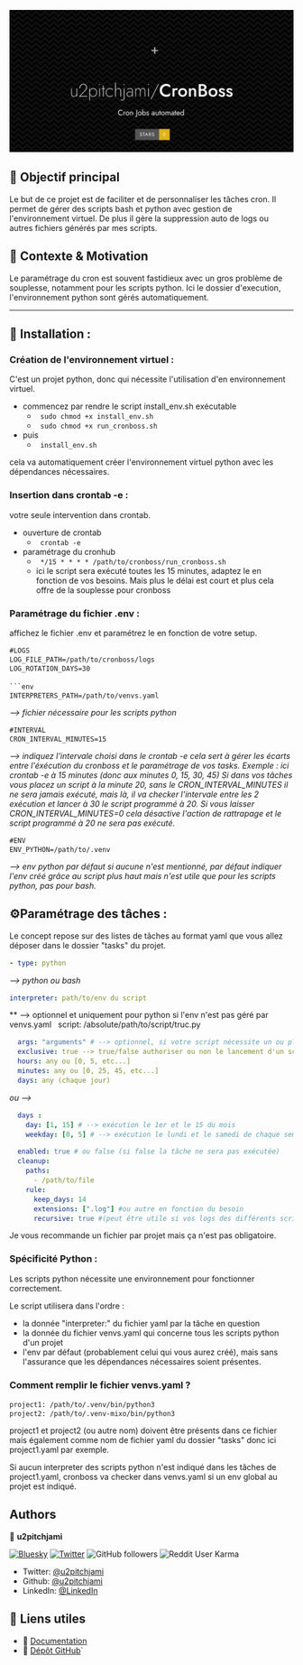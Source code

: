 ![Projet Logo](CronBoss.svg)

## 🎯 Objectif principal

Le but de ce projet est de faciliter et de personnaliser les tâches cron.
Il permet de gérer des scripts bash et python avec gestion de l'environnement virtuel.
De plus il gère la suppression auto de logs ou autres fichiers générés par mes scripts.

## 🔹 Contexte & Motivation

Le paramétrage du cron est souvent fastidieux avec un gros problème de souplesse, notamment pour les scripts python.
Ici le dossier d'execution, l'environnement python sont gérés automatiquement.

---

## 🧰 Installation :

### Création de l'environnement virtuel :
C'est un projet python, donc qui nécessite l'utilisation d'en environnement virtuel.

- commencez par rendre le script install_env.sh exécutable
	- ``` sudo chmod +x install_env.sh```
	- ``` sudo chmod +x run_cronboss.sh```
- puis
	- ``` install_env.sh```

cela va automatiquement créer l'environnement virtuel python avec les dépendances nécessaires.

### Insertion dans crontab -e :
votre seule intervention dans crontab.

- ouverture de crontab
	- ``` crontab -e```
- paramétrage du cronhub
	- ``` */15 * * * * /path/to/cronboss/run_cronboss.sh```
	- ici le script sera exécuté toutes les 15 minutes, adaptez le en fonction de vos besoins. Mais plus le délai est court et plus cela offre de la souplesse pour cronboss


### **Paramétrage du fichier .env :**
affichez le fichier .env et paramétrez le en fonction de votre setup.

```env
#LOGS
LOG_FILE_PATH=/path/to/cronboss/logs
LOG_ROTATION_DAYS=30

```env
INTERPRETERS_PATH=/path/to/venvs.yaml
```
*--> fichier nécessaire pour les scripts python*

```env
#INTERVAL
CRON_INTERVAL_MINUTES=15
```
*--> indiquez l'intervale choisi dans le crontab -e
cela sert à gérer les écarts entre l'éxécution du cronboss et le paramétrage de vos tasks.
Exemple : ici crontab -e à 15 minutes (donc aux minutes 0, 15, 30, 45)
Si dans vos tâches vous placez un script à la minute 20, sans le CRON_INTERVAL_MINUTES il ne sera jamais exécuté, mais là, il va checker l'intervale entre les 2 exécution et lancer à 30 le script programmé à 20.
Si vous laisser CRON_INTERVAL_MINUTES=0 cela désactive l'action de rattrapage et le script programmé à 20 ne sera pas exécuté.*

```env
#ENV
ENV_PYTHON=/path/to/.venv
```
*--> env python par défaut si aucune n'est mentionné, par défaut indiquer l'env créé grâce au script plus haut mais n'est utile que pour les scripts python, pas pour bash.*

## **⚙️Paramétrage des tâches :**
Le concept repose sur des listes de tâches au format yaml que vous allez déposer dans le dossier "tasks" du projet.

```yaml 
- type: python
```
*--> python ou bash*

  ```yaml
  interpreter: path/to/env du script
  ```
 ** --> optionnel et uniquement pour python si l'env n'est pas géré par venvs.yaml
  script: /absolute/path/to/script/truc.py 

```yaml
  args: "arguments" # --> optionnel, si votre script nécessite un ou plusieurs arguments
  exclusive: true --> true/false authoriser ou non le lancement d'un script déjà en cours (si non indiqué, par défaut "true")
  hours: any ou [0, 5, etc...]
  minutes: any ou [0, 25, 45, etc...]
  days: any (chaque jour)
```
*ou -->*
```yaml
  days :
    day: [1, 15] # --> exécution le 1er et le 15 du mois
    weekday: [0, 5] # --> exécution le lundi et le samedi de chaque semaine (cumulable avec day: [1, 15])
```

```yaml
  enabled: true # ou false (si false la tâche ne sera pas exécutée)
  cleanup:
    paths:
      - /path/to/file
    rule:
      keep_days: 14
      extensions: [".log"] #ou autre en fonction du besoin
      recursive: true #(peut être utile si vos logs des différents scripts de votre projet dans à la même racine, du coup il va gérer tous les sous dossiers et donc pas besoin de la paramétrer sur les autres)

```

Je vous recommande un fichier par projet mais ça n'est pas obligatoire.

### Spécificité Python :
Les scripts python nécessite une environnement pour fonctionner correctement.

Le script utilisera dans l'ordre :
 - la donnée "interpreter:" du fichier yaml par la tâche en question
 - la donnée du fichier venvs.yaml qui concerne tous les scripts python d'un projet
 - l'env par défaut (probablement celui qui vous aurez créé), mais sans l'assurance que les dépendances nécessaires soient présentes.

### Comment remplir le fichier venvs.yaml ?

```
project1: /path/to/.venv/bin/python3
project2: /path/to/.venv-mixo/bin/python3
```

project1 et project2 (ou autre nom) doivent être présents dans ce fichier mais également comme nom de fichier yaml du dossier "tasks"
donc ici project1.yaml par exemple.

Si aucun interpreter des scripts python n'est indiqué dans les tâches de project1.yaml, cronboss va checker dans venvs.yaml si un env global au projet est indiqué.


## Authors

👤 **u2pitchjami**

[![Bluesky](https://img.shields.io/badge/Bluesky-Follow-blue?logo=bluesky)](https://bsky.app/profile/u2pitchjami.bsky.social)
[![Twitter](https://img.shields.io/twitter/follow/u2pitchjami.svg?style=social)](https://twitter.com/u2pitchjami)
![GitHub followers](https://img.shields.io/github/followers/u2pitchjami)
![Reddit User Karma](https://img.shields.io/reddit/user-karma/combined/u2pitchjami)

* Twitter: [@u2pitchjami](https://twitter.com/u2pitchjami)
* Github: [@u2pitchjami](https://github.com/u2pitchjami)
* LinkedIn: [@LinkedIn](https://linkedin.com/in/thierry-beugnet-a7761672)

## 🔗 Liens utiles
- 📜 [Documentation](../Resources/Documentation.md)
- 📂 [Dépôt GitHub](https://github.com/user/projet)`